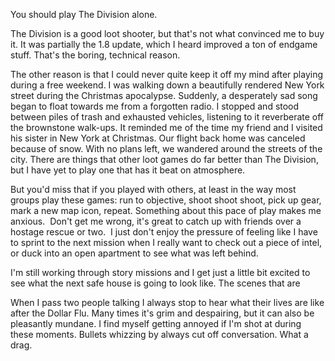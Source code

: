 You should play The Division alone.

The Division is a good loot shooter, but that's not what convinced me to buy it. It was partially the 1.8 update, which I heard improved a ton of endgame stuff. That's the boring, technical reason.

The other reason is that I could never quite keep it off my mind after playing during a free weekend. I was walking down a beautifully rendered New York street during the Christmas apocalypse. Suddenly, a desperately sad song began to float towards me from a forgotten radio. I stopped and stood between piles of trash and exhausted vehicles, listening to it reverberate off the brownstone walk-ups. It reminded me of the time my friend and I visited his sister in New York at Christmas. Our flight back home was canceled because of snow. With no plans left, we wandered around the streets of the city. There are things that other loot games do far better than The Division, but I have yet to play one that has it beat on atmosphere.

But you'd miss that if you played with others, at least in the way most groups play these games: run to objective, shoot shoot shoot, pick up gear, mark a new map icon, repeat. Something about this pace of play makes me anxious.  Don't get me wrong, it's great to catch up with friends over a hostage rescue or two.  I just don't enjoy the pressure of feeling like I have to sprint to the next mission when I really want to check out a piece of intel, or duck into an open apartment to see what was left behind.

I'm still working through story missions and I get just a little bit excited to see what the next safe house is going to look like.  The scenes that are 

When I pass two people talking I always stop to hear what their lives are like after the Dollar Flu.  Many times it's grim and despairing, but it can also be pleasantly mundane.  I find myself getting annoyed if I'm shot at during these moments.  Bullets whizzing by always cut off conversation.  What a drag.